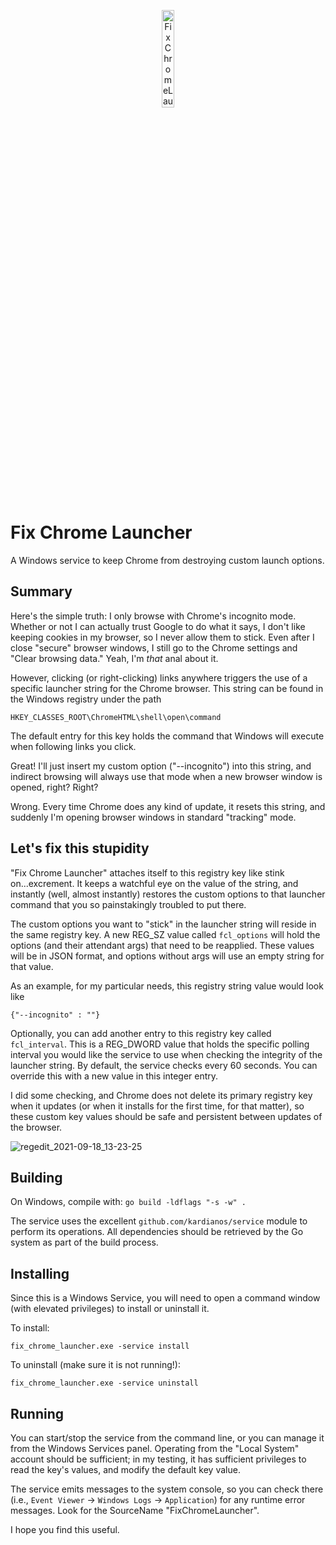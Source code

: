 <p align="center">
  <a href="https://www.google.com/chrome/index.html">
    <img width="20%" alt="FixChromeLauncher" src="https://upload.wikimedia.org/wikipedia/commons/a/a5/Google_Chrome_icon_%28September_2014%29.svg">
  </a>
</p>

# Fix Chrome Launcher
A Windows service to keep Chrome from destroying custom launch options.

## Summary
Here's the simple truth: I only browse with Chrome's incognito mode.  Whether or not I can actually trust Google to do what it says, I don't like keeping
cookies in my browser, so I never allow them to stick.  Even after I close "secure" browser windows, I still go to the Chrome settings and "Clear browsing data."  Yeah, I'm _that_ anal about it.

However, clicking (or right-clicking) links anywhere triggers the use of a specific launcher string for the Chrome browser.  This string can be found
in the Windows registry under the path

`HKEY_CLASSES_ROOT\ChromeHTML\shell\open\command`

The default entry for this key holds the command that Windows will execute when following links you click.

Great!  I'll just insert my custom option ("--incognito") into this string, and indirect browsing will always use that mode when a new browser window is opened, right?  Right?

Wrong.  Every time Chrome does any kind of update, it resets this string, and suddenly I'm opening browser windows in standard "tracking" mode.

## Let's fix this stupidity

"Fix Chrome Launcher" attaches itself to this registry key like stink on...excrement.  It keeps a watchful eye on the value of the string, and instantly (well, almost instantly) restores the custom options to that launcher command that you so painstakingly troubled to put there.

The custom options you want to "stick" in the launcher string will reside in the same registry key.  A new REG_SZ value called `fcl_options` will hold the options (and their attendant args) that need to be reapplied.  These values will be in JSON format, and options without args will use an empty string for that value.

As an example, for my particular needs, this registry string value would look like

`{"--incognito" : ""}`

Optionally, you can add another entry to this registry key called `fcl_interval`.  This is a REG_DWORD value that holds the specific polling interval you would like the service to use when checking the integrity of the launcher string.  By default, the service checks every 60 seconds. You can override this with a new value in this integer entry.

I did some checking, and Chrome does not delete its primary registry key when it updates (or when it installs for the first time, for that matter), so these custom key values should be safe and persistent between updates of the browser.

![regedit_2021-09-18_13-23-25](https://user-images.githubusercontent.com/4536448/133906289-d8a102b6-4073-4e00-b969-864690d19aae.png)

## Building

On Windows, compile with: `go build -ldflags "-s -w" .`

The service uses the excellent `github.com/kardianos/service` module to perform its operations.  All dependencies should be retrieved by the Go system as part of the build process.

## Installing

Since this is a Windows Service, you will need to open a command window (with elevated privileges) to install or uninstall it.

To install:

`fix_chrome_launcher.exe -service install`

To uninstall (make sure it is not running!):

`fix_chrome_launcher.exe -service uninstall`

## Running

You can start/stop the service from the command line, or you can manage it from the Windows Services panel.  Operating from the "Local System" account should be sufficient; in my testing, it has sufficient privileges to read the key's values, and modify the default key value.

The service emits messages to the system console, so you can check there (i.e., `Event Viewer` -> `Windows Logs` -> `Application`) for any runtime error messages.  Look for the SourceName "FixChromeLauncher".

I hope you find this useful.